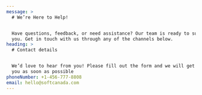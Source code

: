 ```yaml
---
message: >
  # We’re Here to Help!


  Have questions, feedback, or need assistance? Our team is ready to support
  you. Get in touch with us through any of the channels below.
heading: >
  # Contact details


  We’d love to hear from you! Please fill out the form and we will get back to
  you as soon as possible
phoneNumber: +1-456-777-8808
email: hello@softcanada.com
---
```


